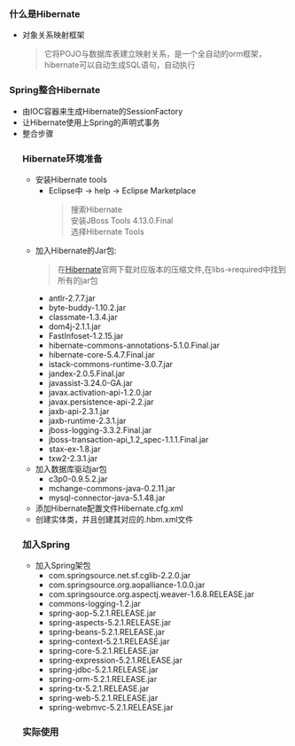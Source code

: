 ### 什么是Hibernate
  + 对象关系映射框架
    > 它将POJO与数据库表建立映射关系，是一个全自动的orm框架，hibernate可以自动生成SQL语句，自动执行

### Spring整合Hibernate
  + 由IOC容器来生成Hibernate的SessionFactory
  + 让Hibernate使用上Spring的声明式事务
  + 整合步骤
    ### Hibernate环境准备
      + 安装Hibernate tools
        + Eclipse中 -> help -> Eclipse Marketplace
          > 搜索Hibernate<br>
            安装JBoss Tools 4.13.0.Final<br>
            选择Hibernate Tools
      + 加入Hibernate的Jar包:
        > 在[Hibernate](http://hibernate.org/orm/releases/5.4/)官网下载对应版本的压缩文件,在libs->required中找到所有的jar包
        + antlr-2.7.7.jar
        + byte-buddy-1.10.2.jar
        + classmate-1.3.4.jar
        + dom4j-2.1.1.jar
        + FastInfoset-1.2.15.jar
        + hibernate-commons-annotations-5.1.0.Final.jar
        + hibernate-core-5.4.7.Final.jar
        + istack-commons-runtime-3.0.7.jar
        + jandex-2.0.5.Final.jar
        + javassist-3.24.0-GA.jar
        + javax.activation-api-1.2.0.jar
        + javax.persistence-api-2.2.jar
        + jaxb-api-2.3.1.jar
        + jaxb-runtime-2.3.1.jar
        + jboss-logging-3.3.2.Final.jar
        + jboss-transaction-api_1.2_spec-1.1.1.Final.jar
        + stax-ex-1.8.jar
        + txw2-2.3.1.jar
      + 加入数据库驱动jar包
        + c3p0-0.9.5.2.jar
        + mchange-commons-java-0.2.11.jar
        + mysql-connector-java-5.1.48.jar
      + 添加Hibernate配置文件Hibernate.cfg.xml
      + 创建实体类，并且创建其对应的.hbm.xml文件
    ### 加入Spring
      + 加入Spring架包
        + com.springsource.net.sf.cglib-2.2.0.jar
        + com.springsource.org.aopalliance-1.0.0.jar
        + com.springsource.org.aspectj.weaver-1.6.8.RELEASE.jar
        + commons-logging-1.2.jar
        + spring-aop-5.2.1.RELEASE.jar
        + spring-aspects-5.2.1.RELEASE.jar
        + spring-beans-5.2.1.RELEASE.jar
        + spring-context-5.2.1.RELEASE.jar
        + spring-core-5.2.1.RELEASE.jar
        + spring-expression-5.2.1.RELEASE.jar
        + spring-jdbc-5.2.1.RELEASE.jar
        + spring-orm-5.2.1.RELEASE.jar
        + spring-tx-5.2.1.RELEASE.jar
        + spring-web-5.2.1.RELEASE.jar
        + spring-webmvc-5.2.1.RELEASE.jar
    ### 实际使用
